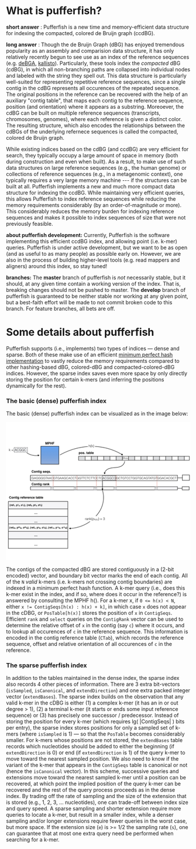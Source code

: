 # What is pufferfish?

**short answer** : Pufferfish is a new time and memory-efficient data structure for indexing the compacted, colored de Bruijn graph (ccdBG).  

**long answer** : Though the de Bruijn Graph (dBG) has enjoyed tremendous popularity as an assembly and comparision data structure, it has only relatively recently begun to see use as an index of the reference sequences (e.g. [deBGA](https://github.com/HongzheGuo/deBGA), [kallisto](https://github.com/pachterlab/kallisto)).  Particularly, these tools index the _compacted_ dBG (cdBG), in which all non-branching paths are collapsed into individual nodes and labeled with the string they spell out.  This data structure is particularly well-suited for representing repetitive reference sequences, since a single contig in the cdBG represents all occurences of the repeated sequence.  The original positions in the reference can be recovered with the help of an auxiliary "contig table", that maps each contig to the reference sequence, position (and orientation) where it appears as a substring.  Moreoever, the cdBG can be built on multiple reference sequences (transcripts, chromosomes, genomes), where each reference is given a distinct color.  The resulting structure, which also encodes the relationships between the cdBGs of the underlying refernece sequences is called the compacted, colored de Bruijn graph.

While existing indices based on the cdBG (and ccdBG) are very efficient for search, they typically occupy a large amount of space in memory (both during construction and even when built).  As a result, to make use of such data structures on large reference sequences (e.g., the human genome) or collections of reference sequences (e.g., in a metagenomic context), one typically requires a very large memory machine --- if the structures can be built at all.  Pufferfish implements a new and much more compact data structure for indexing the ccdBG.  While maintaining very efficient queries, this allows Pufferfish to index reference sequences while reducing the memory requirements considerably (by an order-of-magnitude or more).  This considerably reduces the memory burden for indexing reference sequences and makes it possible to index sequences of size that were not previously feasible.

**about pufferfish development:**
Currently, Pufferfish is the software implementing this efficient ccdBG index, and allowing point (i.e. k-mer) queries.  Pufferfish is under active development, but we want to be as open (and as useful to as many people) as possible early on. However, we are also in the process of building higher-level tools (e.g. read mappers and aligners) around this index, so stay tuned!

**branches:**
The **master** branch of pufferfish is _not_ necessarily stable, but it should, at any given time contain a working version of the index.  That is, breaking changes should not be pushed to master.  The **develop** branch of pufferfish is guaranteed to be neither stable nor working at any given point, but a best-faith effort will be made to not commit broken code to this branch.  For feature branches, all bets are off.

# Some details about pufferfish

Pufferfish supports (i.e., implements) two types of indices — dense and sparse.  Both of these make use of an efficient [minimum perfect hash implementation](https://github.com/rizkg/BBHash) to vastly reduce the memory requirements compared to other hashing-based dBG, colored-dBG and compacted-colored-dBG indices.  However, the sparse index saves even more space by only directly storing the position for certain k-mers (and inferring the positions dynamically for the rest).

### The basic (dense) pufferfish index

The basic (dense) pufferfish index can be visualized as in the image below:

![dense pufferfish index](https://github.com/COMBINE-lab/pufferfish/blob/master/doc/dense_index_diagram.jpg "dense pufferfish index")

The contigs of the compacted dBG are stored contiguously in a (2-bit encoded) vector, and boundary bit vector marks the end of each contig.  All of the `N` *valid* k-mers (i.e. k-mers not crossing contig boundaries) are indexed in a minimum perfect hash function.  A k-mer query (i.e., does this k-mer exist in the index, and if so, where does it occur in the reference?) is answered by consulting the MPHF h().  For a k-mer x, if `0 <= h(x) < N`, either `x != ContigSeqs[h(x) : h(x) + k]`, in which case `x` does not appear in the cDBG, or `PosTable[h(x)]` stores the position of `x` in `ContigSeqs`.  Efficient `rank` and `select` queries on the `ContigRank` vector can be used to determine the relative offset of `x` in the contig (say `c`) where it occurs, and to lookup all occurences of `c` in the reference sequence.  This information is encoded in the contig reference table (`CTab`), which records the reference sequence, offset and relative orientation of all occurences of `c` in the reference.

### The sparse pufferfish index

In addition to the tables maintained in the dense index, the sparse index also records 4 other pieces of information.  There are 3 extra bit-vectors (`isSampled`, `isCanonical`, and `extendDirection`) and one extra packed integer vector (`extendBases`).  The sparse index builds on the observation that any valid k-mer in the cDBG is either (1) a complex k-mer (it has an in or out degree > 1), (2) a terminal k-mer (it starts or ends some input reference sequence) or (3) has precisely one successor / predecessor.  Instead of storing the position for every k-mer (which requires lg( |ContigSeqs| ) bits per entry), the sparse index stores positions for only a sampled set of k-mers (where `isSampled` is 1) — so that the `PosTable` becomes considerably smaller.  For k-mers whose positions are not stored, the `extendBases` table records which nucleotides should be added to either the beginning (if `extendDirection` is 0) or end (if `extendDirection` is 1) of the query k-mer to move toward the nearest sampled position.  We also need to know if the variant of the k-mer that appears in the `ContigSeqs` table is canonical or not (hence the `isCanonical` vector).  In this scheme, successive queries and extensions move toward the nearest sampled k-mer until a position can be recovered, at which point the implied position of the query k-mer can be recovered and the rest of the query process proceeds as in the dense index.  By trading off the rate of sampling and the size of the extension that is stored (e.g., 1, 2, 3, ... nucleotides), one can trade-off between index size and query speed.  A sparse sampling and shorter extension require more queries to locate a k-mer, but result in a smaller index, while a denser sampling and/or longer extensions require fewer queries in the worst case, but more space.  If the extension size (`e`) is >= 1/2 the sampling rate (`s`), one can guarantee that at most one extra query need be performed when searching for a k-mer.
